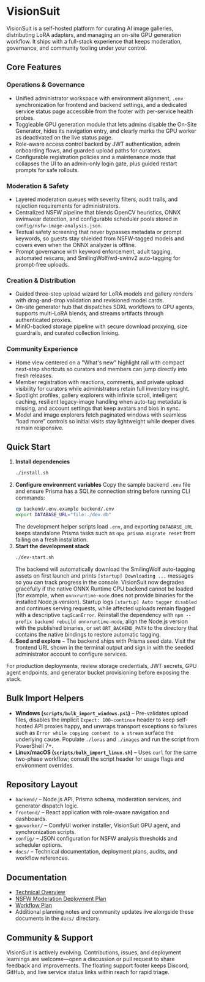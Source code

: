 # VisionSuit

VisionSuit is a self-hosted platform for curating AI image galleries, distributing LoRA adapters, and managing an on-site GPU generation workflow. It ships with a full-stack experience that keeps moderation, governance, and community tooling under your control.

## Core Features

### Operations & Governance
- Unified administrator workspace with environment alignment, `.env` synchronization for frontend and backend settings, and a dedicated service status page accessible from the footer with per-service health probes.
- Toggleable GPU generation module that lets admins disable the On-Site Generator, hides its navigation entry, and clearly marks the GPU worker as deactivated on the live status page.
- Role-aware access control backed by JWT authentication, admin onboarding flows, and guarded upload paths for curators.
- Configurable registration policies and a maintenance mode that collapses the UI to an admin-only login gate, plus guided restart prompts for safe rollouts.

### Moderation & Safety
- Layered moderation queues with severity filters, audit trails, and rejection requirements for administrators.
- Centralized NSFW pipeline that blends OpenCV heuristics, ONNX swimwear detection, and configurable scheduler pools stored in `config/nsfw-image-analysis.json`.
- Textual safety screening that never bypasses metadata or prompt keywords, so guests stay shielded from NSFW-tagged models and covers even when the ONNX analyzer is offline.
- Prompt governance with keyword enforcement, adult tagging, automated rescans, and SmilingWolf/wd-swinv2 auto-tagging for prompt-free uploads.

### Creation & Distribution
- Guided three-step upload wizard for LoRA models and gallery renders with drag-and-drop validation and revisioned model cards.
- On-site generator hub that dispatches SDXL workflows to GPU agents, supports multi-LoRA blends, and streams artifacts through authenticated proxies.
- MinIO-backed storage pipeline with secure download proxying, size guardrails, and curated collection linking.

### Community Experience
- Home view centered on a "What's new" highlight rail with compact next-step shortcuts so curators and members can jump directly into fresh releases.
- Member registration with reactions, comments, and private upload visibility for curators while administrators retain full inventory insight.
- Spotlight profiles, gallery explorers with infinite scroll, intelligent caching, resilient legacy-image handling when auto-tag metadata is missing, and account settings that keep avatars and bios in sync.
- Model and image explorers fetch paginated windows with seamless “load more” controls so initial visits stay lightweight while deeper dives remain responsive.

## Quick Start

1. **Install dependencies**
   ```bash
   ./install.sh
   ```
2. **Configure environment variables**
   Copy the sample backend `.env` file and ensure Prisma has a SQLite connection string before running CLI commands:
   ```bash
   cp backend/.env.example backend/.env
   export DATABASE_URL="file:./dev.db"
   ```
   The development helper scripts load `.env`, and exporting `DATABASE_URL` keeps standalone Prisma tasks such as `npx prisma migrate reset` from failing on a fresh installation.
3. **Start the development stack**
   ```bash
   ./dev-start.sh
   ```
   The backend will automatically download the SmilingWolf auto-tagging assets on first launch and prints `[startup] Downloading ...` messages so you can track progress in the console.
   VisionSuit now degrades gracefully if the native ONNX Runtime CPU backend cannot be loaded (for example, when `onnxruntime-node` does not provide binaries for the installed Node.js version). Startup logs `[startup] Auto tagger disabled` and continues serving requests, while affected uploads remain flagged with a descriptive `tagScanError`. Reinstall the dependency with `npm --prefix backend rebuild onnxruntime-node`, align the Node.js version with the published binaries, or set `ORT_BACKEND_PATH` to the directory that contains the native bindings to restore automatic tagging.
4. **Seed and explore** – The backend ships with Prisma seed data. Visit the frontend URL shown in the terminal output and sign in with the seeded administrator account to configure services.

For production deployments, review storage credentials, JWT secrets, GPU agent endpoints, and generator bucket provisioning before exposing the stack.

## Bulk Import Helpers

- **Windows (`scripts/bulk_import_windows.ps1`)** – Pre-validates upload files, disables the implicit `Expect: 100-continue` header to keep self-hosted API proxies happy, and unwraps transport exceptions so failures such as `Error while copying content to a stream` surface the underlying cause. Populate `./loras` and `./images` and run the script from PowerShell 7+.
- **Linux/macOS (`scripts/bulk_import_linux.sh`)** – Uses `curl` for the same two-phase workflow; consult the script header for usage flags and environment overrides.

## Repository Layout

- `backend/` – Node.js API, Prisma schema, moderation services, and generator dispatch logic.
- `frontend/` – React application with role-aware navigation and dashboards.
- `gpuworker/` – ComfyUI worker installer, VisionSuit GPU agent, and synchronization scripts.
- `config/` – JSON configuration for NSFW analysis thresholds and scheduler options.
- `docs/` – Technical documentation, deployment plans, audits, and workflow references.

## Documentation

- [Technical Overview](docs/technical-overview.md)
- [NSFW Moderation Deployment Plan](docs/nsfw-deployment-plan.md)
- [Workflow Plan](docs/workflow-plan.md)
- Additional planning notes and community updates live alongside these documents in the `docs/` directory.

## Community & Support

VisionSuit is actively evolving. Contributions, issues, and deployment learnings are welcome—open a discussion or pull request to share feedback and improvements. The floating support footer keeps Discord, GitHub, and live service status links within reach for rapid triage.
